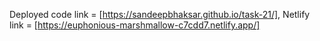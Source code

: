 Deployed code link = [https://sandeepbhaksar.github.io/task-21/],
Netlify link = [https://euphonious-marshmallow-c7cdd7.netlify.app/]